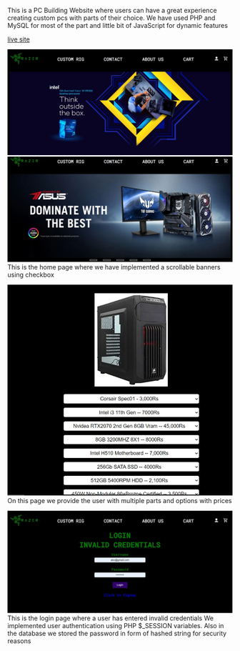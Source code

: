 This is a PC Building Website where users can have a great experience creating custom pcs with parts of their choice.
We have used PHP and MySQL for most of the part and little bit of JavaScript for dynamic features

[live site](http://pcbuilding.42web.io/home.php) 

![This is a Design Preiveiw for index page](./design/Index1.JPG)
![This is a Design Preiveiw for index page](./design/Index2.JPG)
This is the home page where we have implemented a scrollable banners using checkbox

![This is the page for selecting custom pc parts](./design/options.JPG)
On this page we provide the user with multiple parts and options with prices

![This is a priview for login page](./design/login.JPG)
This is the login page where a user has entered invalid credentials
We implemented user authentication using PHP $\_SESSION variables.
Also in the database we stored the password in form of hashed string for security reasons
